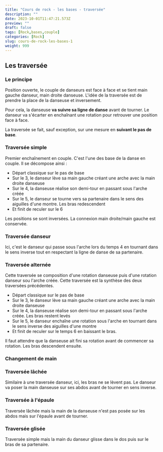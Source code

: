 ```yaml
---
title: "Cours de rock - les bases - traversée"
description: ""
date: 2023-10-01T11:47:21.573Z
preview: ""
draft: false
tags: [Rock,bases,couple]
categories: [Rock]
slug: cours-de-rock-les-bases-1
weight: 999
---
```


## Les traversée

### Le principe
Position ouverte, le couple de danseurs est face à face et se tient main gauche danseur, main droite danseuse. L'idée de la traversée est de prendre la place de la danseuse et inversement. 

Pour cela, la danseuse **va suivre sa ligne de danse** avant de tourner. Le danseur va s'écarter en enchaînant une rotation pour retrouver une position face à face.

La traversée se fait, sauf exception, sur une mesure en **suivant le pas de base**.

### Traversée simple

Premier enchaînement en couple. C'est l'une des base de la danse en couple. Il se décompose ainsi :

- Départ classique sur le pas de base
- Sur le 3, le danseur lève sa main gauche créant une arche avec la main droite danseuse
- Sur le 4, la danseuse réalise son demi-tour en passant sous l'arche créée
- Sur le 5, le danseur se tourne vers sa partenaire dans le sens des aiguilles d'une montre. Les bras redescendent
- Et finit de reculer sur le 6 

Les positions se sont inversées. La connexion main droite/main gauche est conservée. 

### Traversée danseur

Ici, c'est le danseur qui passe sous l'arche lors du temps 4 en tournant dans le sens inverse tout en respectant la ligne de danse de sa partenaire. 

### Traversée alternée

Cette traversée se composition d'une rotation danseuse puis d'une rotation danseur sou l'arche créée. Cette traversée est la synthèse des deux traversées précédentes.

- Départ classique sur le pas de base
- Sur le 3, le danseur lève sa main gauche créant une arche avec la main droite danseuse
- Sur le 4, la danseuse réalise son demi-tour en passant sous l'arche créée. Les bras restent levés
- Sur le 5, le danseur enchaîne une rotation sous l'arche en tournant dans le sens inverse des aiguilles d'une montre
- Et finit de reculer sur le temps 6 en baissant le bras. 

Il faut attendre que la danseuse ait fini sa rotation avant de commencer sa rotation. Les bras descendent ensuite. 

### Changement de main



### Traversée lâchée

Similaire à une traversée danseur, ici, les bras ne se lèvent pas. Le danseur va poser la main danseuse sur ses abdos avant de tourner en sens inverse. 

### Traversée à l'épaule

Traversée lâchée mais la main de la danseuse n'est pas posée sur les abdos mais sur l'épaule avant de tourner. 

### Traversée glisée

Traversée simple mais la main du danseur glisse dans le dos puis sur le bras de sa partenaire.
